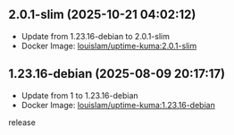 ## 2.0.1-slim (2025-10-21 04:02:12)
- Update from 1.23.16-debian to 2.0.1-slim
- Docker Image: [louislam/uptime-kuma:2.0.1-slim](https://hub.docker.com/r/louislam/uptime-kuma/tags)

## 1.23.16-debian (2025-08-09 20:17:17)
- Update from 1 to 1.23.16-debian
- Docker Image: [louislam/uptime-kuma:1.23.16-debian](https://hub.docker.com/r/louislam/uptime-kuma/tags)

release